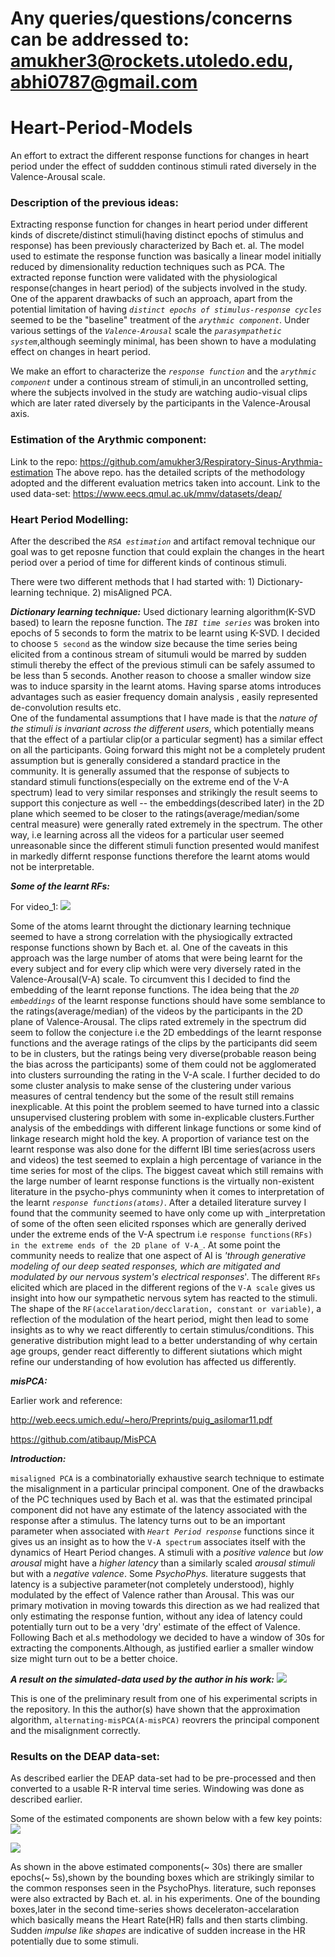 # Any queries/questions/concerns can be addressed to: amukher3@rockets.utoledo.edu, abhi0787@gmail.com

# Heart-Period-Models
An effort to extract the different response functions for changes in heart period under the effect of suddden continous stimuli rated diversely in the Valence-Arousal scale.  

### Description of the previous ideas: 

Extracting response function for changes in heart period under different kinds of discrete/distinct stimuli(having distinct epochs of stimulus and response) has been previously characterized by Bach et. al. The model used to estimate the response function was basically a linear model initially reduced by dimensionality reduction techniques such as PCA. The extracted reponse function were validated with the physiological response(changes in heart period) of the subjects involved in the study. 
One of the apparent drawbacks of such an approach, apart from the potential limitation of having _`distinct epochs of stimulus-response cycles`_ seemed to be the "baseline" treatment of the _`arythmic component`_. Under various settings of the _`Valence-Arousal`_ scale the _`parasympathetic system`_,although seemingly minimal, has been shown to have a modulating effect on changes in heart period.

We make an effort to characterize the _`response function`_ and the _`arythmic component`_ under a continous stream of stimuli,in an uncontrolled setting, where the subjects involved in the study are watching audio-visual clips which are later rated diversely by the participants in the Valence-Arousal axis. 

### Estimation of the Arythmic component: 

Link to the repo: https://github.com/amukher3/Respiratory-Sinus-Arythmia-estimation
The above repo. has the detailed scripts of the methodology adopted and the different evaluation metrics taken into account. 
Link to the used data-set: https://www.eecs.qmul.ac.uk/mmv/datasets/deap/

### Heart Period Modelling: 
After the described the _`RSA estimation`_ and artifact removal technique our goal was to get reposne function that could explain the changes in the heart period over a period of time for different kinds of continous stimuli. 

There were two different methods that I had started with: 1) Dictionary-learning technique. 
                                                          2) misAligned PCA.  
                                                          
***Dictionary learning technique:*** 
 Used dictionary learning algorithm(K-SVD based) to learn the reposne function. The _`IBI time series`_ was broken into epochs of 5 seconds to form the matrix to be learnt using K-SVD. I decided to choose `5 second` as the window size because the time series being elicited from a continous stream of situmuli would be marred by sudden stimuli thereby the effect of the previous stimuli can be safely assumed to be less than 5 seconds. Another reason to choose a smaller window size was to induce sparsity in the learnt atoms. Having sparse atoms introduces advantages such as easier frequency domain analysis , easily represented de-convolution results etc.  
     One of the fundamental assumptions that I have made is that the _nature of the stimuli is invariant across the different users_, which potentially means that the effect of a partiular clip(or a particular segment) has a similar effect on all the participants. Going forward this might not be a completely prudent assumption but is generally considered a standard practice in the community. It is generally assumed that the response of subjects to standard stimuli functions(especially on the extreme end of the V-A spectrum) lead to very similar responses and strikingly the result seems to support this conjecture as well -- the embeddings(described later) in the 2D plane which seemed to be closer to the ratings(average/median/some central measure) were generally rated extremely in the spectrum. 
     The other way, i.e learning across all the videos for a particular user seemed unreasonable since the different stimuli function presented would manifest in markedly differnt response functions therefore the learnt atoms would not be interpretable. 
     
***Some of the learnt RFs:***

For video_1: 
![](Video1_Atoms.jpg)

Some of the atoms learnt throught the dictionary learning technique seemed to have a strong correlation with the physiogically extracted response functions shown by Bach et. al. 
     One of the caveats in this approach was the large number of atoms that were being learnt for the every subject and for every clip which were very diversely rated in the Valence-Arousal(V-A) scale. 
     To circumvent this I decided to find the embedding of the learnt reponse functions. The idea being that the _`2D embeddings`_ of the learnt response functions should have some semblance to the ratings(average/median) of the videos by the participants in the 2D plane of Valence-Arousal. 
     The clips rated extremely in the spectrum did seem to follow the conjecture i.e the 2D embeddings of the learnt response functions and the average ratings of the clips by the participants did seem to be in clusters, but the ratings being very diverse(probable reason being the bias across the participants) some of them could not be agglomerated into clusters surrounding the rating in the V-A scale. 
     I further decided to do some cluster analysis to make sense of the clustering under various measures of central tendency but the some of the result still remains inexplicable. At this point the problem seemed to have turned into a classic unsupervised clustering problem with some in-explicable clusters.Further analysis of the embeddings with different linkage functions or some kind of linkage research might hold the key. 
     A proportion of variance test on the learnt response was also done for the differnt IBI time series(across users and videos) the test seemed to explain a high percentage of variance in the time series for most of the clips. 
     The biggest caveat which still remains with the large number of learnt response functions is the virtually non-existent literature in the psycho-phys communinty when it comes to interpretation of the learnt _`response functions(atoms)`_. After a detailed literature survey I found that the community seemed to have only come up with _interpretation of some of the often seen elicited rsponses which are generally derived under the extreme ends of the V-A spectrum i.e `response functions(RFs) in the extreme ends of the 2D plane of V-A_`. 
     At some point the community needs to realize that one aspect of AI is _'through generative modeling of our deep seated responses,  which are mitigated and modulated by our nervous system's electrical responses_'. The different `RFs` elicited which are placed in the different regions of the `V-A scale` gives us insight into how our sympathetic nervous sytem has reacted to the stimuli. The shape of the `RF(accelaration/decclaration, constant or variable)`, a reflection of the modulation of the heart period, might then lead to some insights as to why we react differently to certain stimulus/conditions. This generative distribution might lead to a better understanding of why certain age groups, gender react differently to different siutations which might refine our understanding of how evolution has affected us differently.
     
***misPCA:***

Earlier work and reference: 

http://web.eecs.umich.edu/~hero/Preprints/puig_asilomar11.pdf

https://github.com/atibaup/MisPCA

***Introduction:***

`misaligned PCA` is a combinatorially exhaustive search technique to estimate the misalignment in a particular principal component. One of the drawbacks of the PC techniques used by Bach et al. was that the estimated principal component did not have any estimate of the latency associated with the response after a stimulus. The latency turns out to be an important parameter when associated with _`Heart Period response`_ functions since it gives us an insight as to how the `V-A spectrum` associates itself with the dynamics of Heart Period changes. A stimuli with a _positive valence_ but _low arousal_ might have a _higher latency_ than a similarly scaled _arousal stimuli_ but with a _negative valence_. Some _PsychoPhys._ literature suggests that latency is a subjective parameter(not completely understood), highly modulated by the effect of Valence rather than Arousal.  This was our primary motivation in moving towards this direction as we had realized that only estimating the response funtion, without any idea of latency could potentially turn out to be a very 'dry' estimate of the effect of Valence. 
Following Bach et al.s methodology we decided to have a window of 30s for extracting the components.Although, as justified earlier a smaller window size might turn out to be a better choice. 

***A result on the simulated-data used by the author in his work:***
![](BestWorkingCase.jpg)

This is one of the preliminary result from one of his experimental scripts in the repository. In this the author(s) have shown that the approximation algorithm, `alternating-misPCA(A-misPCA)` reovrers the principal component and the misalignment correctly. 

### Results on the DEAP data-set: 

As described earlier the DEAP data-set had to be pre-processed and then converted to a usable R-R interval time series. Windowing was done as described earlier. 

Some of the estimated components are shown below with a few key points: 
![](misPC3_edited.jpg)

![](misPC40_edited.jpg)

As shown in the above estimated components(~ 30s) there are smaller epochs(~ 5s),shown by the bounding boxes which are strikingly similar to the common responses seen in the PsychoPhys. literature, such reponses were also extracted by Bach et. al. in his experiments. One of the bounding boxes,later in the second time-series shows deceleraton-accelaration which basically means the Heart Rate(HR) falls and then starts climbing. Sudden _impulse like shapes_ are indicative of sudden increase in the HR potentially due to some stimuli. 





